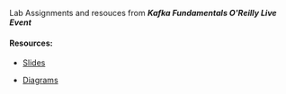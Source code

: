 Lab Assignments and resouces from ***Kafka Fundamentals O'Reilly Live Event***


#### Resources:
- <a href="./kafkaslides.pdf">Slides</a>

- <a href="https://www.dropbox.com/scl/fo/k03ovzxybv87hzfv1zl1v/h?dl=0&e=1&preview=Kafka_O_Reilly_March-2024_2024-03-06_14.00.35.pdf&rlkey=ka2h040069712vdrcb3wk704k">Diagrams</a>
